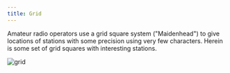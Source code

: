 ```yaml
---
title: Grid
---
```

Amateur radio operators use a grid square system ("Maidenhead")
to give locations of stations with some precision using very
few characters. Herein is some set of grid squares with
interesting stations.

![grid](https://www.coilgun.info/rover-us/images/Maidenhead-USA-fields-1024w.jpg)
